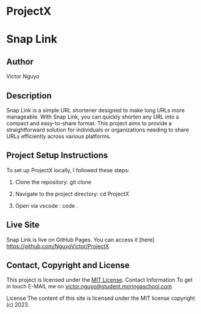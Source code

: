 # ProjectX
# Snap Link
## Author
Victor Nguyo

## Description
Snap Link is a simple URL shortener designed to make long URLs more manageable. With Snap Link, you can quickly shorten any URL into a compact and easy-to-share format. This project aims to provide a straightforward solution for individuals or organizations needing to share URLs efficiently across various platforms.

## Project Setup Instructions
To set up ProjectX locally, I followed these steps:

1. Clone the repository:
    git clone

2. Navigate to the project directory:
    cd ProjectX

3. Open via vscode :
    code .


## Live Site
Snap Link is live on GitHub Pages. You can access it [here] https://github.com/NguyoVictor/ProjectX

## Contact, Copyright and License
This project is licensed under the [MIT License](LICENSE).
Contact Information To get in touch E-MAIL me on victor.nguyo@student.moringaschool.com

License The content of this site is licensed under the MIT license copyright (c) 2023.